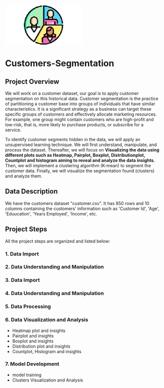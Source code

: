 ![Image](customer1.png)
# Customers-Segmentation
## Project Overview
We will work on a customer dataset, our goal is to apply customer segmentation on this historical data. Customer segmentation is the practice of partitioning a customer base into groups of individuals that have similar characteristics. It is a significant strategy as a business can target these specific groups of customers and effectively allocate marketing resources. For example, one group might contain customers who are high-profit and low-risk, that is, more likely to purchase products, or subscribe for a service. 

To identify customer segments hidden in the data, we will apply an unsupervised learning technique. We will first understand, manipulate, and process the dataset. Thereafter, we will focus on **Visualizing the data using different plots such as Heatmap, Pairplot, Boxplot, Distributionplot, Countplot and histogram aiming to reveal and analyze the data insights.** Then, we will implement a clustering algorithm (K-mean) to segment the customer data. Finally, we will visualize the segmentation found (clusters) and analyze them.
## Data Description
We have the customers dataset "customer.csv". It has 850 rows and 10 columns containing the customers' information such as 'Customer Id', 'Age', 'Eduucation', 'Years Employed',
'Income', etc.
## Project Steps
All the project steps are organized and listed below:
### 1. Data Import
### 2. Data Understanding and Manipulation
### 3. Data Import
### 4. Data Understanding and Manipulation
### 5. Data Processing
### 6. Data Visualization and Analysis
* Heatmap plot and insights
* Pairplot and insights
* Boxplot  and insights
* Distribution plot and insights 
* Countplot, Histogram and insights
### 7. Model Development
* model training
* Clusters Visualization and Analysis
